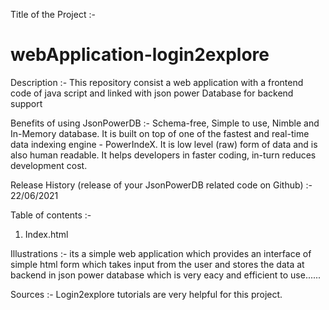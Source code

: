 Title of the Project :-
# webApplication-login2explore

Description :-
This  repository consist a web application with a frontend code of java script and linked with json power Database for backend support

Benefits of using JsonPowerDB :-
Schema-free, Simple to use, Nimble and In-Memory database. It is built on top of one of the fastest and real-time data indexing engine - PowerIndeX. 
It is low level (raw) form of data and is also human readable. It helps developers in faster coding, in-turn reduces development cost.

Release History (release of your JsonPowerDB related code on Github) :-
22/06/2021

Table of contents :-
1. Index.html

Illustrations :-
its a simple web application which provides an interface of simple html form which takes input from the user and stores the data at backend in json power database which is very eacy and efficient to use......

Sources :-
Login2explore tutorials are very helpful for this project.



